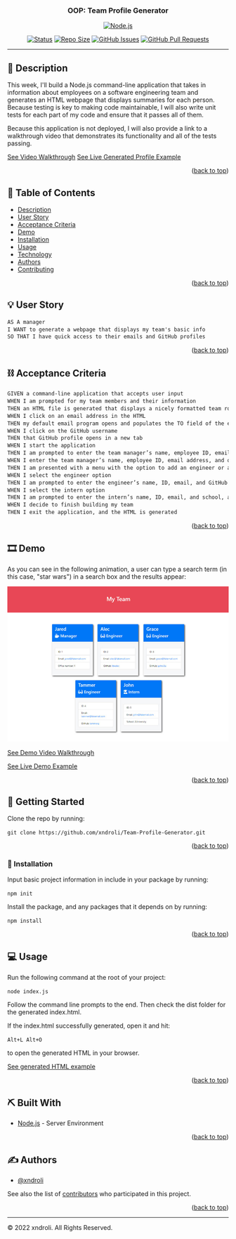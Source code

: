 <a name="readme-top"></a>

<h3 align="center">OOP: Team Profile Generator </h3>

<div align="center">

[![Node.js](https://img.shields.io/badge/nodejs-yellow.svg)](https://nodejs.org/)

[![Status](https://img.shields.io/badge/status-active-success.svg)]()
[![Repo Size](https://img.shields.io/github/repo-size/xndroli/Team-Profile-Generator.svg)](https://github.com/xndroli/Team-Profile-Generator/issues)
[![GitHub Issues](https://img.shields.io/github/issues/xndroli/Team-Profile-Generator.svg)](https://github.com/xndroli/Team-Profile-Generator/issues)
[![GitHub Pull Requests](https://img.shields.io/github/issues-pr/xndroli/Team-Profile-Generator.svg)](https://github.com/xndroli/Team-Profile-Generator/pulls)

</div>

---

## 🔗 Description <a name = "description"></a>

This week, I'll build a Node.js command-line application that takes in information about employees on a software engineering team and generates an HTML webpage that displays summaries for each person. Because testing is key to making code maintainable, I will also write unit tests for each part of my code and ensure that it passes all of them.

Because this application is not deployed, I will also provide a link to a walkthrough video that demonstrates its functionality and all of the tests passing.

[See Video Walkthrough](https://drive.google.com/file/d/1M9w1O2Ia2ZNcjwguLl9_GPGcLwlKz_v0/view)
[See Live Generated Profile Example](https://xndroli.github.io/Team-Profile-Generator/dist/index.html)

<p align="right">(<a href="#readme-top">back to top</a>)</p>

## 📝 Table of Contents

- [Description](#description)
- [User Story](#user_story)
- [Acceptance Criteria](#acceptance_criteria)
- [Demo](#demo)
- [Installation](#installation)
- [Usage](#usage)
- [Technology](#built_with)
- [Authors](#authors)
- [Contributing](../CONTRIBUTING.md)

<p align="right">(<a href="#readme-top">back to top</a>)</p>

## 💡 User Story <a name = "user_story"></a>

```md
AS A manager
I WANT to generate a webpage that displays my team's basic info
SO THAT I have quick access to their emails and GitHub profiles
```

<p align="right">(<a href="#readme-top">back to top</a>)</p>

## ⛓️ Acceptance Criteria <a name = "acceptance_criteria"></a>

```md
GIVEN a command-line application that accepts user input
WHEN I am prompted for my team members and their information
THEN an HTML file is generated that displays a nicely formatted team roster based on user input
WHEN I click on an email address in the HTML
THEN my default email program opens and populates the TO field of the email with the address
WHEN I click on the GitHub username
THEN that GitHub profile opens in a new tab
WHEN I start the application
THEN I am prompted to enter the team manager’s name, employee ID, email address, and office number
WHEN I enter the team manager’s name, employee ID, email address, and office number
THEN I am presented with a menu with the option to add an engineer or an intern or to finish building my team
WHEN I select the engineer option
THEN I am prompted to enter the engineer’s name, ID, email, and GitHub username, and I am taken back to the menu
WHEN I select the intern option
THEN I am prompted to enter the intern’s name, ID, email, and school, and I am taken back to the menu
WHEN I decide to finish building my team
THEN I exit the application, and the HTML is generated
```

<p align="right">(<a href="#readme-top">back to top</a>)</p>

## 🎞️ Demo <a name = "demo"></a>

As you can see in the following animation, a user can type a search term (in this case, "star wars") in a search box and the results appear:

[![OOP: Team Profile Generator](./assets/images/oop-TeamProfileGenerator-demo.png)](https://github.com/xndroli/Team-Profile-Generator/)

[See Demo Video Walkthrough](https://drive.google.com/file/d/1M9w1O2Ia2ZNcjwguLl9_GPGcLwlKz_v0/view)

[See Live Demo Example](https://xndroli.github.io/Team-Profile-Generator/dist/index.html)

<p align="right">(<a href="#readme-top">back to top</a>)</p>

## 🏁 Getting Started <a name = "getting_started"></a>

Clone the repo by running:

`git clone https://github.com/xndroli/Team-Profile-Generator.git`

<p align="right">(<a href="#readme-top">back to top</a>)</p>

### 💾 Installation <a name = "installation"></a>

Input basic project information in include in your package by running:

`npm init`

Install the package, and any packages that it depends on by running:

`npm install`

<p align="right">(<a href="#readme-top">back to top</a>)</p>

## 💻 Usage <a name="usage"></a>

Run the following command at the root of your project:

`node index.js`

Follow the command line prompts to the end. Then check the dist folder for the generated index.html.

If the index.html successfully generated, open it and hit:

`Alt+L Alt+O`

to open the generated HTML in your browser.

[See generated HTML example](https://xndroli.github.io/Team-Profile-Generator/dist/index.html)

<p align="right">(<a href="#readme-top">back to top</a>)</p>

## ⛏️ Built With <a name = "built_with"></a>

- [Node.js](https://nodejs.org/) - Server Environment

<p align="right">(<a href="#readme-top">back to top</a>)</p>

## ✍️ Authors <a name = "authors"></a>

- [@xndroli](https://github.com/xndroli)

See also the list of [contributors](https://github.com/xndroli/Team-Profile-Generator/contributors) who participated in this project.

<p align="right">(<a href="#readme-top">back to top</a>)</p>

---

© 2022 xndroli. All Rights Reserved.
